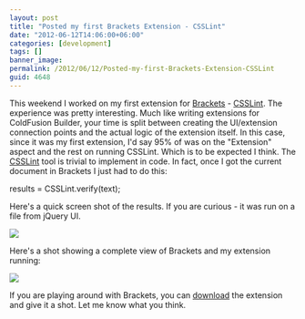 ```yaml
---
layout: post
title: "Posted my first Brackets Extension - CSSLint"
date: "2012-06-12T14:06:00+06:00"
categories: [development]
tags: []
banner_image: 
permalink: /2012/06/12/Posted-my-first-Brackets-Extension-CSSLint
guid: 4648
---
```


This weekend I worked on my first extension for <a href="https://github.com/adobe/brackets">Brackets</a> - <a href="https://github.com/cfjedimaster/brackets-csslint">CSSLint</a>. The experience was pretty interesting. Much like writing extensions for ColdFusion Builder, your time is split between creating the UI/extension connection points and the actual logic of the extension itself. In this case, since it was my first extension, I'd say 95% of was on the "Extension" aspect and the rest on running CSSLint. Which is to be expected I think. The  <a href="http://csslint.net/">CSSLint</a> tool is trivial to implement in code. In fact, once I got the current document in Brackets I just had to do this: 

results = CSSLint.verify(text);

Here's a quick screen shot of the results. If you are curious - it was run on a file from jQuery UI.

<img src="https://static.raymondcamden.com/images/ScreenClip96.png" />

Here's a shot showing a complete view of Brackets and my extension running:

<img src="https://static.raymondcamden.com/images/ScreenClip97.png" />

If you are playing around with Brackets, you can <a href="https://github.com/cfjedimaster/brackets-csslint">download</a> the extension and give it a shot. Let me know what you think.
